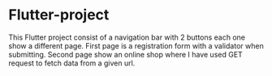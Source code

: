 # Flutter-project
This Flutter project consist of a navigation bar with 2 buttons each one show a different page. 
First page is a registration form with a validator when submitting. 
Second page show an online shop where I have used GET request to fetch data from a given url.
